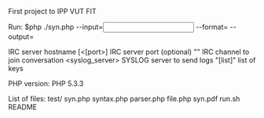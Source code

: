 First project to IPP VUT FIT

Run:
    $php ./syn.php --input=<input file> --format=<format file> --output=<output file>

<host> IRC server hostname
[<[port>] IRC server port (optional)
"<channel>" IRC channel to join conversation
<syslog_server> SYSLOG server to send logs
"[list]" list of keys

PHP version: PHP 5.3.3

List of files:
    test/
    syn.php
    syntax.php
    parser.php
    file.php
    syn.pdf
    run.sh
    README

